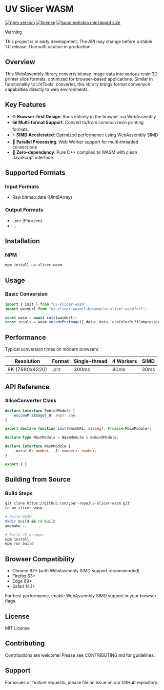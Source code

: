 # UV Slicer WASM

[![npm version](https://img.shields.io/npm/v/uv-slicer-wasm)](https://www.npmjs.com/package/uv-slicer-wasm) [![license](https://img.shields.io/npm/l/uv-slicer-wasm)](https://github.com/Innovgame/uv-slicer-wasm/blob/master/LICENSE) [![bundlephobia minzipped size](https://badgen.net/bundlephobia/minzip/uv-slicer-wasm)](https://bundlephobia.com/package/uv-slicer-wasm)

> [!WARNING]  
> This project is in early development. The API may change before a stable 1.0 release. Use with caution in production.

## Overview

This WebAssembly library converts bitmap image data into various resin 3D printer slice formats, optimized for browser-based applications. Similar in functionality to UVTools' converter, this library brings format conversion capabilities directly to web environments.

## Key Features

- 🌐 **Browser-first Design**: Runs entirely in the browser via WebAssembly
- 🖼️ **Multi-format Support**: Convert to/from common resin printing formats
- ⚡ **SIMD Accelerated**: Optimized performance using WebAssembly SIMD
- 🔄 **Parallel Processing**: Web Worker support for multi-threaded conversions
- 🧹 **Zero-dependency**: Pure C++ compiled to WASM with clean JavaScript interface

## Supported Formats

### Input Formats
- Raw bitmap data (Uint8Array)

### Output Formats
- `.prz` (Phrozen)
- ...

## Installation

### NPM
```bash
npm install uv-slicer-wasm
```

## Usage

### Basic Conversion
```typescript
import { init } from "uv-slicer-wasm";
import wasmUrl from "uv-slicer-wasm/lib/wasm/uv-slicer.wasm?url";

const wasm = await init(wasmUrl);
const result = wasm.encodePrzImage({ data: data, useColorDiffCompression: useColorDifferenceCompression });
```

## Performance

Typical conversion times on modern browsers:

| Resolution     | Format | Single-thread | 4 Workers | SIMD |
| -------------- | ------ | ------------- | --------- | ---- |
| 8K (7680x4320) | .prz   | 300ms         | 80ms      | 30ms |

## API Reference

### SliceConverter Class

```typescript
declare interface EmbindModule {
    encodePrzImage(_0: any): any;
}

export declare function init(wasmURL: string): Promise<MainModule>;

declare type MainModule = WasmModule & EmbindModule;

declare interface WasmModule {
    _main(_0: number, _1: number): number;
}

export { }

```

## Building from Source

### Build Steps
```bash
git clone https://github.com/your-repo/uv-slicer-wasm.git
cd uv-slicer-wasm

# Build WASM
mkdir build && cd build
emcmake ..

# Build JS wrapper
npm install
npm run build
```

## Browser Compatibility

- Chrome 87+ (with WebAssembly SIMD support recommended)
- Firefox 83+
- Edge 89+
- Safari 14.1+

For best performance, enable WebAssembly SIMD support in your browser flags.

## License

MIT License

## Contributing

Contributions are welcome! Please see CONTRIBUTING.md for guidelines.

## Support

For issues or feature requests, please file an issue on our GitHub repository.

